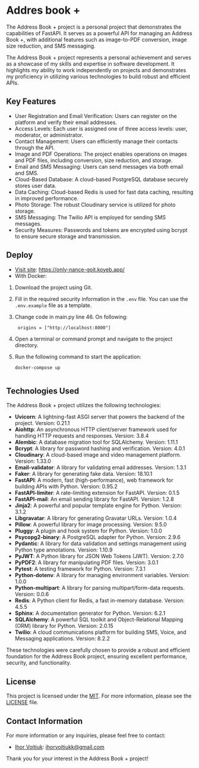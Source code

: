 # Addres book +

The Address Book + project is a personal project that demonstrates the capabilities of FastAPI. It serves as a powerful API for managing an Address Book +, with additional features such as image-to-PDF conversion, image size reduction, and SMS messaging.

The Address Book + project represents a personal achievement and serves as a showcase of my skills and expertise in software development. It highlights my ability to work independently on projects and demonstrates my proficiency in utilizing various technologies to build robust and efficient APIs.

## Key Features

- User Registration and Email Verification: Users can register on the platform and verify their email addresses.
- Access Levels: Each user is assigned one of three access levels: user, moderator, or administrator.
- Contact Management: Users can efficiently manage their contacts through the API.
- Image and PDF Operations: The project enables operations on images and PDF files, including conversion, size reduction, and storage.
- Email and SMS Messaging: Users can send messages via both email and SMS.
- Cloud-Based Database: A cloud-based PostgreSQL database securely stores user data.
- Data Caching: Cloud-based Redis is used for fast data caching, resulting in improved performance.
- Photo Storage: The robust Cloudinary service is utilized for photo storage.
- SMS Messaging: The Twilio API is employed for sending SMS messages.
- Security Measures: Passwords and tokens are encrypted using bcrypt to ensure secure storage and transmission.

## Deploy

- [Visit site](https://only-nance-goit.koyeb.app/): https://only-nance-goit.koyeb.app/
- With Docker:
1. Download the project using Git.
2. Fill in the required security information in the `.env` file. You can use the `.env.example` file as a template.
3. Change code in main.py line 46. On following: 
   ```shell
    origins = ["http://localhost:8000"]
3. Open a terminal or command prompt and navigate to the project directory.
4. Run the following command to start the application:

   ```shell
   docker-compose up


## Technologies Used

The Address Book + project utilizes the following technologies:

- **Uvicorn**: A lightning-fast ASGI server that powers the backend of the project. Version: 0.21.1
- **Aiohttp**: An asynchronous HTTP client/server framework used for handling HTTP requests and responses. Version: 3.8.4
- **Alembic**: A database migration tool for SQLAlchemy. Version: 1.11.1
- **Bcrypt**: A library for password hashing and verification. Version: 4.0.1
- **Cloudinary**: A cloud-based image and video management platform. Version: 1.33.0
- **Email-validator**: A library for validating email addresses. Version: 1.3.1
- **Faker**: A library for generating fake data. Version: 18.10.1
- **FastAPI**: A modern, fast (high-performance), web framework for building APIs with Python. Version: 0.95.2
- **FastAPI-limiter**: A rate-limiting extension for FastAPI. Version: 0.1.5
- **FastAPI-mail**: An email sending library for FastAPI. Version: 1.2.8
- **Jinja2**: A powerful and popular template engine for Python. Version: 3.1.2
- **Libgravatar**: A library for generating Gravatar URLs. Version: 1.0.4
- **Pillow**: A powerful library for image processing. Version: 9.5.0
- **Pluggy**: A plugin and hook system for Python. Version: 1.0.0
- **Psycopg2-binary**: A PostgreSQL adapter for Python. Version: 2.9.6
- **Pydantic**: A library for data validation and settings management using Python type annotations. Version: 1.10.9
- **PyJWT**: A Python library for JSON Web Tokens (JWT). Version: 2.7.0
- **PyPDF2**: A library for manipulating PDF files. Version: 3.0.1
- **Pytest**: A testing framework for Python. Version: 7.3.1
- **Python-dotenv**: A library for managing environment variables. Version: 1.0.0
- **Python-multipart**: A library for parsing multipart/form-data requests. Version: 0.0.6
- **Redis**: A Python client for Redis, a fast in-memory database. Version: 4.5.5
- **Sphinx**: A documentation generator for Python. Version: 6.2.1
- **SQLAlchemy**: A powerful SQL toolkit and Object-Relational Mapping (ORM) library for Python. Version: 2.0.15
- **Twilio**: A cloud communications platform for building SMS, Voice, and Messaging applications. Version: 8.2.2


These technologies were carefully chosen to provide a robust and efficient foundation for the Address Book project, ensuring excellent performance, security, and functionality.


## License

This project is licensed under the [MIT](https://mit-license.org/). For more information, please see the [LICENSE](LICENSE) file.

## Contact Information



For more information or any inquiries, please feel free to contact:

- [Ihor Voitiuk](https://github.com/IhorVoitiuk): ihorvoitiukk@gmail.com


Thank you for your interest in the Address Book + project!

